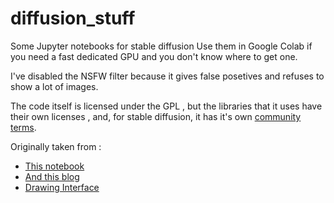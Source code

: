 # diffusion\_stuff
Some Jupyter notebooks for stable diffusion
Use them in Google Colab if you need a fast dedicated GPU and you don't know where to get one.

I've disabled the NSFW filter because it gives false posetives and refuses to show a lot of images.


The code itself is licensed under the GPL , but the libraries that it uses have their own licenses , and, for stable diffusion,
it has it's own 
[community terms](https://github.com/Stability-AI/stablediffusion/blob/main/LICENSE-MODEL).


Originally taken from :
- [This notebook](https://colab.research.google.com/github/huggingface/notebooks/blob/main/diffusers/stable_diffusion.ipynb#scrollTo=Ylscg48YYxfF)
- [And this blog](https://huggingface.co/blog/controlnet)
- [Drawing Interface](https://gist.github.com/rickkk856/6a2800cc84dd8fd456074e5a467edc47)
